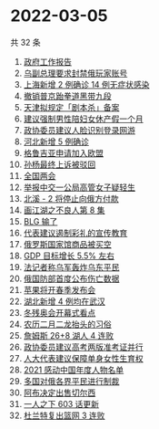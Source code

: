 # 2022-03-05

共 32 条

<!-- BEGIN -->
<!-- 最后更新时间 Sat Mar 05 2022 14:11:41 GMT+0800 (China Standard Time) -->

1. [政府工作报告](https://www.zhihu.com/search?q=政府工作报告)
1. [乌副总理要求封禁俄玩家账号](https://www.zhihu.com/search?q=游戏账号)
1. [上海新增 2 例确诊 14 例无症状感染](https://www.zhihu.com/search?q=上海疫情)
1. [撤销普京跆拳道黑带九段](https://www.zhihu.com/search?q=撤销普京跆拳道黑带)
1. [天津拟规定「剧本杀」备案](https://www.zhihu.com/search?q=剧本杀)
1. [建议强制男性陪妇女休产假一个月](https://www.zhihu.com/search?q=男性产假)
1. [政协委员建议人脸识别登录网游](https://www.zhihu.com/search?q=强制人脸识别登录网游)
1. [河北新增 5 例确诊](https://www.zhihu.com/search?q=河北疫情)
1. [格鲁吉亚申请加入欧盟](https://www.zhihu.com/search?q=格鲁吉亚申请加入欧盟)
1. [孙杨最终上诉被驳回](https://www.zhihu.com/search?q=孙杨)
1. [全国两会](https://www.zhihu.com/search?q=两会)
1. [举报中交一公局高管女子疑轻生](https://www.zhihu.com/search?q=举报中交一公局高管女子疑轻生)
1. [北溪 - 2 将停止向俄方付款](https://www.zhihu.com/search?q=北溪-2)
1. [画江湖之不良人第 8 集](https://www.zhihu.com/search?q=画江湖之不良人)
1. [BLG 输了](https://www.zhihu.com/search?q=blg)
1. [代表建议遏制彩礼的宣传教育](https://www.zhihu.com/search?q=遏制高额彩礼的宣传教育)
1. [俄罗斯国家馆商品被买空](https://www.zhihu.com/search?q=俄罗斯国家馆商品卖空)
1. [GDP 目标增长 5.5% 左右](https://www.zhihu.com/search?q=gdp)
1. [法记者称乌军轰炸乌东平民](https://www.zhihu.com/search?q=法记者称乌军轰炸乌东平民)
1. [俄国防部首度公布伤亡数据](https://www.zhihu.com/search?q=俄乌冲突伤亡数据)
1. [苹果将开春季发布会](https://www.zhihu.com/search?q=苹果春季发布会)
1. [湖北新增 4 例均在武汉](https://www.zhihu.com/search?q=湖北疫情)
1. [冬残奥会开幕式看点](https://www.zhihu.com/search?q=冬残奥会开幕式)
1. [农历二月二龙抬头的习俗](https://www.zhihu.com/search?q=龙抬头)
1. [詹姆斯 26+8 湖人 4 连败](https://www.zhihu.com/search?q=湖人)
1. [政协委员建议高考两版准考证并行](https://www.zhihu.com/search?q=高考纸版电子版准考证并行)
1. [人大代表建议保障单身女性生育权](https://www.zhihu.com/search?q=保障单身女性生育权)
1. [2021 感动中国年度人物名单](https://www.zhihu.com/search?q=感动中国年度人物)
1. [多国对俄各界平民进行制裁](https://www.zhihu.com/search?q=各界制裁俄罗斯)
1. [阿布决定出售切尔西](https://www.zhihu.com/search?q=切尔西)
1. [一人之下 603 话更新](https://www.zhihu.com/search?q=一人之下)
1. [杜兰特复出篮网 3 连败](https://www.zhihu.com/search?q=篮网)

<!-- END -->
